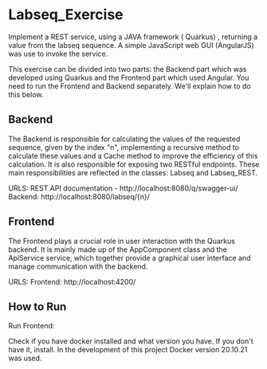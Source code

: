# Labseq_Exercise
Implement a REST service, using a JAVA framework ( Quarkus) , returning a value from the labseq sequence.
A simple JavaScript web GUI (AngularJS) was use to invoke the service.

This exercise can be divided into two parts: the Backend part which was developed using Quarkus and the Frontend part which used Angular.
You need to run the Frontend and Backend separately. We'll explain how to do this below.

Backend
---------------------
The Backend is responsible for calculating the values of the requested sequence, given by the index "n", implementing a recursive method 
to calculate these values and a Cache method to improve the efficiency of this calculation. It is also responsible for exposing two RESTful endpoints.
These main responsibilities are reflected in the classes: Labseq and Labseq_REST.

URLS:
REST API documentation - http://localhost:8080/q/swagger-ui/
Backend: http://localhost:8080/labseq/{n}/

Frontend
--------------------
The Frontend plays a crucial role in user interaction with the Quarkus backend. It is mainly made up of the AppComponent class and the ApiService 
service, which together provide a graphical user interface and manage communication with the backend.

URLS:
Frontend: http://localhost:4200/

How to Run 
--------------------
Run Frontend:

Check if you have docker installed and what version you have. If you don't have it, install. In the development of this project Docker version 20.10.21 was used.
